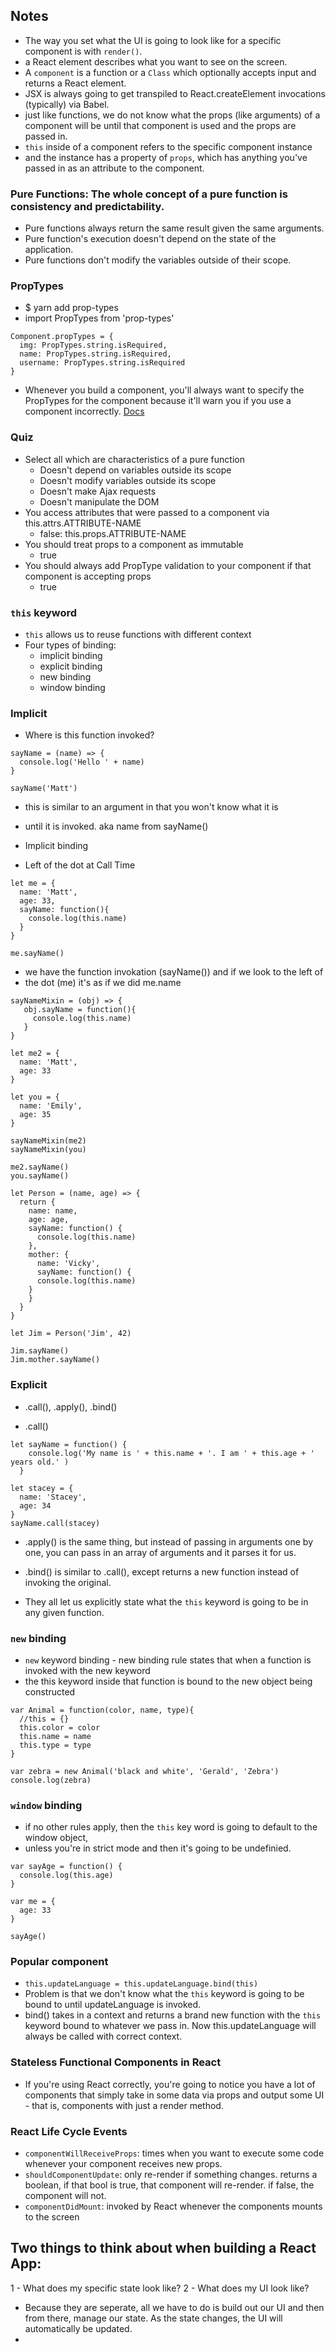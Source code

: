 ## Notes
- The way you set what the UI is going to look like for a specific component is
with `render()`.
- a React element describes what you want to see on the screen.
- A `component` is a function or a `Class` which optionally accepts input and
returns a React element.
- JSX is always going to get transpiled to React.createElement invocations
(typically) via Babel.
- just like functions, we do not know what the props (like arguments) of a component
will be until that component is used and the props are passed in.
- `this` inside of a component refers to the specific component instance
- and the instance has a property of `props`, which has anything you've passed in
as an attribute to the component.

### Pure Functions: The whole concept of a pure function is consistency and predictability.
  - Pure functions always return the same result given the same arguments.
  - Pure function's execution doesn't depend on the state of the application.
  - Pure functions don't modify the variables outside of their scope.

### PropTypes
- $ yarn add prop-types
- import PropTypes from 'prop-types'
```
Component.propTypes = {
  img: PropTypes.string.isRequired,
  name: PropTypes.string.isRequired,
  username: PropTypes.string.isRequired
}
```
- Whenever you build a component, you'll always want to specify the PropTypes for
the component because it'll warn you if you use a component incorrectly.
[Docs](https://facebook.github.io/react/docs/components-and-props.html)

### Quiz
  - Select all which are characteristics of a pure function
    - Doesn't depend on variables outside its scope
    - Doesn't modify variables outside its scope
    - Doesn't make Ajax requests
    - Doesn't manipulate the DOM
  - You access attributes that were passed to a component via this.attrs.ATTRIBUTE-NAME
    - false: this.props.ATTRIBUTE-NAME
  - You should treat props to a component as immutable
    - true
  - You should always add PropType validation to your component if that component is accepting props
    - true
### `this` keyword
- `this` allows us to reuse functions with different context
- Four types of binding:
  - implicit binding
  - explicit binding
  - new binding
  - window binding

### Implicit
- Where is this function invoked?

```
sayName = (name) => {
  console.log('Hello ' + name)
}

sayName('Matt')
```


- this is similar to an argument in that you won't know what it is
- until it is invoked. aka name from sayName()

- Implicit binding
- Left of the dot at Call Time

```
let me = {
  name: 'Matt',
  age: 33,
  sayName: function(){
    console.log(this.name)
  }
}

me.sayName()
```
- we have the function invokation (sayName()) and if we look to the left of
- the dot (me) it's as if we did me.name

```
sayNameMixin = (obj) => {
   obj.sayName = function(){
     console.log(this.name)
   }
}

let me2 = {
  name: 'Matt',
  age: 33
}

let you = {
  name: 'Emily',
  age: 35
}

sayNameMixin(me2)
sayNameMixin(you)

me2.sayName()
you.sayName()

let Person = (name, age) => {
  return {
    name: name,
    age: age,
    sayName: function() {
      console.log(this.name)
    },
    mother: {
      name: 'Vicky',
      sayName: function() {
      console.log(this.name)
    }
    }
  }
}

let Jim = Person('Jim', 42)

Jim.sayName()
Jim.mother.sayName()
```
### Explicit
- .call(), .apply(), .bind()

- .call()
```
let sayName = function() {
    console.log('My name is ' + this.name + '. I am ' + this.age + ' years old.' )
  }

let stacey = {
  name: 'Stacey',
  age: 34
}
sayName.call(stacey)
```
- .apply() is the same thing, but instead of passing in arguments one by one,
you can pass in an array of arguments and it parses it for us.

- .bind() is similar to .call(), except returns a new function instead of invoking
the original.

- They all let us explicitly state what the `this` keyword is going to be in any
given function.

### `new` binding
- `new` keyword binding - new binding rule states that when a function is invoked with the new keyword
- the this keyword inside that function is bound to the new object being constructed

```
var Animal = function(color, name, type){
  //this = {}
  this.color = color
  this.name = name
  this.type = type
}

var zebra = new Animal('black and white', 'Gerald', 'Zebra')
console.log(zebra)
```

### `window` binding
- if no other rules apply, then the `this` key word is going to default to the window object,
- unless you're in strict mode and then it's going to be undefinied.

```
var sayAge = function() {
  console.log(this.age)
}

var me = {
  age: 33
}

sayAge()
```

### Popular component
- `this.updateLanguage = this.updateLanguage.bind(this)`
- Problem is that we don't know what the `this` keyword is going to be bound to
until updateLanguage is invoked.
- bind() takes in a context and returns a brand new function with the `this` keyword
bound to whatever we pass in. Now this.updateLanguage will always be called with
correct context.

### Stateless Functional Components in React
- If you're using React correctly, you're going to notice you have a lot of components that simply take in some data via props and output some UI - that is, components with just a render method.

### React Life Cycle Events
- `componentWillReceiveProps`: times when you want to execute some code whenever your
component receives new props.
- `shouldComponentUpdate`: only re-render if something changes. returns a boolean,
if that bool is true, that component will re-render. if false, the component will not.
- `componentDidMount`: invoked by React whenever the components mounts to the screen

## Two things to think about when building a React App:
  1 - What does my specific state look like?
  2 - What does my UI look like?
- Because they are seperate, all we have to do is build out our UI and then from there,
manage our state. As the state changes, the UI will automatically be updated.
- 
